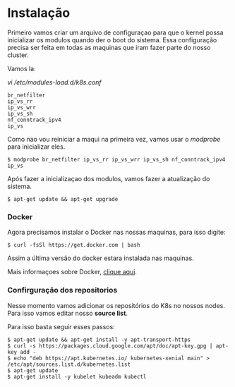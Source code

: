 # Instalação  

Primeiro vamos criar um arquivo de configuraçao para que o kernel possa inicializar os modulos quando der o boot do sistema. Essa configuração precisa ser feita em todas as maquinas que iram fazer parte do nosso cluster.  

Vamos la:  

*vi /etc/modules-load.d/k8s.conf*  
```
br_netfilter
ip_vs_rr
ip_vs_wrr
ip_vs_sh
nf_conntrack_ipv4
ip_vs
```

Como nao vou reiniciar a maqui na primeira vez, vamos usar o *modprobe* para inicializar eles.  

```
$ modprobe br_netfilter ip_vs_rr ip_vs_wrr ip_vs_sh nf_conntrack_ipv4 ip_vs  
```

Após fazer a inicializaçao dos modulos, vamos fazer a atualização do sistema.

```  
$ apt-get update && apt-get upgrade
```  

### Docker  

Agora precisamos instalar o Docker nas nossas maquinas, para isso digite:

```  
$ curl -fsSl https://get.docker.com | bash   
```

Assim a última versão do docker estara instalada nas maquinas.

Mais informaçoes sobre Docker, [clique aqui](https://docs.docker.com/).  

### Confirguração dos repositorios  

Nesse momento vamos adicionar os repositórios do K8s no nossos nodes. Para isso vamos editar nosso  **source list**.

Para isso basta seguir esses passos:
```  
$ apt-get update && apt-get install -y apt-transport-https
$ curl -s https://packages.cloud.google.com/apt/doc/apt-key.gpg | apt-key add -  
$ echo "deb https://apt.kubernetes.io/ kubernetes-xenial main" > /etc/apt/sources.list.d/kubernetes.list
$ apt-get update
$ apt-get install -y kubelet kubeadm kubectl
```
